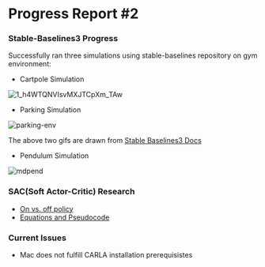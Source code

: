 # Progress Report #2

### Stable-Baselines3 Progress
Successfully ran three simulations using stable-baselines repository on gym environment:
  * Cartpole Simulation 
  
  ![1_h4WTQNVIsvMXJTCpXm_TAw](https://user-images.githubusercontent.com/73855373/173289272-3bc2f03d-6dd3-4260-ac52-8798c6464af6.gif)
  * Parking Simulation
 
  ![parking-env](https://user-images.githubusercontent.com/73855373/173289180-e077ebd9-b1b0-4dd1-9888-3956fb4031f7.gif)
  
  The above two gifs are drawn from [Stable Baselines3 Docs](https://stable-baselines3.readthedocs.io/en/master/guide/examples.html)
  * Pendulum Simulation
  
  ![mdpend](https://user-images.githubusercontent.com/73855373/173290741-0c955f25-7125-49e1-bdd8-c06c92af6018.gif)

### SAC(Soft Actor-Critic) Research 
  * [On vs. off policy](https://leimao.github.io/blog/RL-On-Policy-VS-Off-Policy/)
  * [Equations and Pseudocode](https://spinningup.openai.com/en/latest/algorithms/sac.html)
  
### Current Issues
  * Mac does not fulfill CARLA installation prerequisistes
